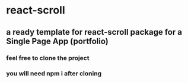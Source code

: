 # react-scroll

## a ready template for react-scroll package for a Single Page App (portfolio)

### feel free to clone the project 
### you will need npm i after cloning 

